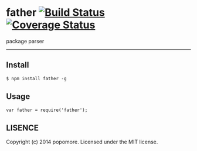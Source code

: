 # father [![Build Status](https://travis-ci.org/popomore/father.png?branch=master)](https://travis-ci.org/popomore/father) [![Coverage Status](https://coveralls.io/repos/popomore/father/badge.png?branch=master)](https://coveralls.io/r/popomore/father?branch=master) 

package parser

---

## Install

```
$ npm install father -g
```

## Usage

```
var father = require('father');
```

## LISENCE

Copyright (c) 2014 popomore. Licensed under the MIT license.
